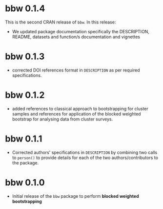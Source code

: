 # bbw 0.1.4

This is the second CRAN release of `bbw`. In this release:

* We updated package documentation specifically the DESCRIPTION, README, 
datasets and function/s documentation and vignettes

# bbw 0.1.3

* corrected DOI references format in `DESCRIPTION` as per required
specifications.

# bbw 0.1.2

* added references to classical approach to bootstrapping for cluster samples 
and references for application of the blocked weighted bootstrap for analysing 
data from cluster surveys.

# bbw 0.1.1

* Corrected authors' specifications in `DESCRIPTION` by combining two calls 
to `person()` to provide details for each of the two authors/contributors to 
the package.

# bbw 0.1.0

* Initial release of the `bbw` package to perform **blocked weighted bootstrapping**
